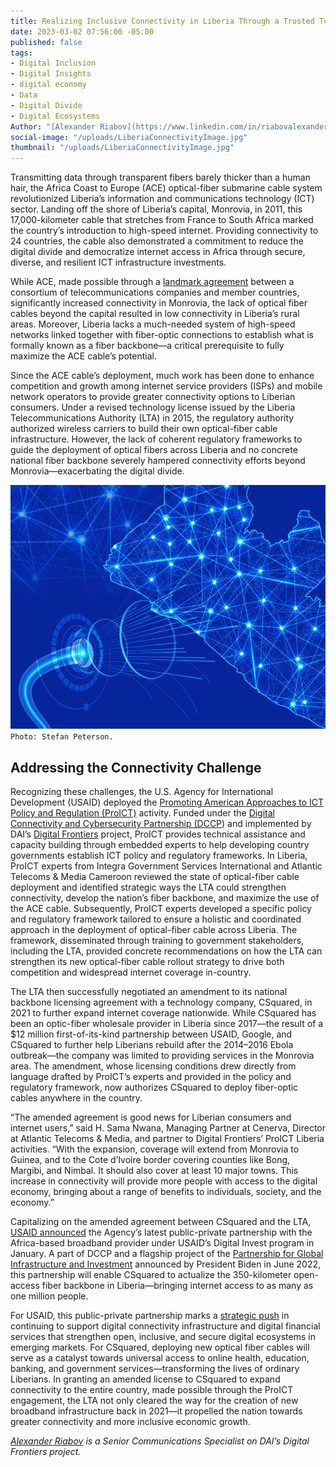 ```yaml
---
title: Realizing Inclusive Connectivity in Liberia Through a Trusted Technical Engagement
date: 2023-03-02 07:56:00 -05:00
published: false
tags:
- Digital Inclusion
- Digital Insights
- digital economy
- Data
- Digital Divide
- Digital Ecosystems
Author: "[Alexander Riabov](https://www.linkedin.com/in/riabovalexander/)"
social-image: "/uploads/LiberiaConnectivityImage.jpg"
thumbnail: "/uploads/LiberiaConnectivityImage.jpg"
---
```


Transmitting data through transparent fibers barely thicker than a human hair, the Africa Coast to Europe (ACE) optical-fiber submarine cable system revolutionized Liberia’s information and communications technology (ICT) sector. Landing off the shore of Liberia’s capital, Monrovia, in 2011, this 17,000-kilometer cable that stretches from France to South Africa marked the country’s introduction to high-speed internet. Providing connectivity to 24 countries, the cable also demonstrated a commitment to reduce the digital divide and democratize internet access in Africa through secure, diverse, and resilient ICT infrastructure investments.  

While ACE, made possible through a [landmark agreement](https://ace-submarinecable.com/en/members/) between a consortium of telecommunications companies and member countries, significantly increased connectivity in Monrovia, the lack of optical fiber cables beyond the capital resulted in low connectivity in Liberia’s rural areas. Moreover, Liberia lacks a much-needed system of high-speed networks linked together with fiber-optic connections to establish what is formally known as a fiber backbone—a critical prerequisite to fully maximize the ACE cable’s potential.

<!--more-->

Since the ACE cable’s deployment, much work has been done to enhance competition and growth among internet service providers (ISPs) and mobile network operators to provide greater connectivity options to Liberian consumers. Under a revised technology license issued by the Liberia Telecommunications Authority (LTA) in 2015, the regulatory authority authorized wireless carriers to build their own optical-fiber cable infrastructure. However, the lack of coherent regulatory frameworks to guide the deployment of optical fibers across Liberia and no concrete national fiber backbone severely hampered connectivity efforts beyond Monrovia—exacerbating the digital divide. 

![LiberiaConnectivityImage-12074e.jpg](/uploads/LiberiaConnectivityImage-12074e.jpg)`Photo: Stefan Peterson.`

## Addressing the Connectivity Challenge

Recognizing these challenges, the U.S. Agency for International Development (USAID) deployed the [Promoting American Approaches to ICT Policy and Regulation (ProICT)](https://www.usaid.gov/digital-development/pro-ict-factsheet) activity. Funded under the [Digital Connectivity and Cybersecurity Partnership (DCCP](https://www.usaid.gov/digital-development/digital-connectivity-cybersecurity-partnership)) and implemented by DAI’s [Digital Frontiers](https://www.dai.com/our-work/projects/worldwide-digital-frontiers-df) project, ProICT provides technical assistance and capacity building through embedded experts to help developing country governments establish ICT policy and regulatory frameworks. In Liberia, ProICT experts from Integra Government Services International and Atlantic Telecoms & Media Cameroon reviewed the state of optical-fiber cable deployment and identified strategic ways the LTA could strengthen connectivity, develop the nation’s fiber backbone, and maximize the use of the ACE cable. Subsequently, ProICT experts developed a specific policy and regulatory framework tailored to ensure a holistic and coordinated approach in the deployment of optical-fiber cable across Liberia. The framework, disseminated through training to government stakeholders, including the LTA, provided concrete recommendations on how the LTA can strengthen its new optical-fiber cable rollout strategy to drive both competition and widespread internet coverage in-country.

The LTA then successfully negotiated an amendment to its national backbone licensing agreement with a technology company, CSquared, in 2021 to further expand internet coverage nationwide. While CSquared has been an optic-fiber wholesale provider in Liberia since 2017—the result of a $12 million first-of-its-kind partnership between USAID, Google, and CSquared to further help Liberians rebuild after the 2014–2016 Ebola outbreak—the company was limited to providing services in the Monrovia area. The amendment, whose licensing conditions drew directly from language drafted by ProICT’s experts and provided in the policy and regulatory framework, now authorizes CSquared to deploy fiber-optic cables anywhere in the country.

“The amended agreement is good news for Liberian consumers and internet users,” said H. Sama Nwana, Managing Partner at Cenerva, Director at Atlantic Telecoms & Media, and partner to Digital Frontiers’ ProICT Liberia activities. “With the expansion, coverage will extend from Monrovia to Guinea, and to the Cote d’Ivoire border covering counties like Bong, Margibi, and Nimbal. It should also cover at least 10 major towns. This increase in connectivity will provide more people with access to the digital economy, bringing about a range of benefits to individuals, society, and the economy.” 

Capitalizing on the amended agreement between CSquared and the LTA, [USAID announced](https://www.usaid.gov/news-information/press-releases/jan-09-2023-usaid-announces-four-new-public-private-partnerships-under-digital-invest-program-support-digital-finance-and-internet-service-providers) the Agency’s latest public-private partnership with the Africa-based broadband provider under USAID’s Digital Invest program in January. A part of DCCP and a flagship project of the [Partnership for Global Infrastructure and Investment](https://www.whitehouse.gov/briefing-room/statements-releases/2022/06/26/fact-sheet-president-biden-and-g7-leaders-formally-launch-the-partnership-for-global-infrastructure-and-investment/) announced by President Biden in June 2022, this partnership will enable CSquared to actualize the 350-kilometer open-access fiber backbone in Liberia—bringing internet access to as many as one million people. 

For USAID, this public-private partnership marks a [strategic push](https://files.digitalfrontiersdai.com/media/documents/ProICT_Liberia_Success_Story.pdf) in continuing to support digital connectivity infrastructure and digital financial services that strengthen open, inclusive, and secure digital ecosystems in emerging markets. For CSquared, deploying new optical fiber cables will serve as a catalyst towards universal access to online health, education, banking, and government services—transforming the lives of ordinary Liberians. In granting an amended license to CSquared to expand connectivity to the entire country, made possible through the ProICT engagement, the LTA not only cleared the way for the creation of new broadband infrastructure back in 2021—it propelled the nation towards greater connectivity and more inclusive economic growth. 

*[Alexander Riabov](https://www.linkedin.com/in/riabovalexander/) is a Senior Communications Specialist on DAI’s Digital Frontiers project.*